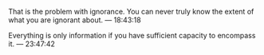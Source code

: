 That is the problem with ignorance. You can never truly know the extent of what you are ignorant about. — 18:43:18

Everything is only information if you have sufficient capacity to encompass it. — 23:47:42
